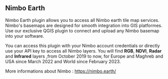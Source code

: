 ## Nimbo Earth

Nimbo Earth plugin allows you to access all Nimbo earth tile map services.
Nimbo's basemaps are designed for smooth integration into GIS platformes. Use our exclusive QGIS plugin to connect and upload any Nimbo basemap into your software. 

You can access this plugin with your Nimbo account credentials or directly use your API key to access all Nimbo layers. You will find **RGB**, **NDVI**, **Radar** and **Infrared** layers ,from October 2019 to now, for Europe and Maghreb and USA since March 2022 and World since February 2023.  

More informations about Nimbo : https://nimbo.earth/ 


